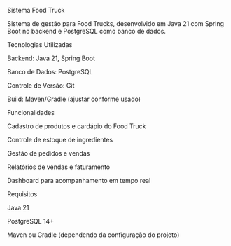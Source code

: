 Sistema Food Truck

Sistema de gestão para Food Trucks, desenvolvido em Java 21 com Spring Boot no backend e PostgreSQL como banco de dados.

Tecnologias Utilizadas

Backend: Java 21, Spring Boot

Banco de Dados: PostgreSQL

Controle de Versão: Git

Build: Maven/Gradle (ajustar conforme usado)

Funcionalidades

Cadastro de produtos e cardápio do Food Truck

Controle de estoque de ingredientes

Gestão de pedidos e vendas

Relatórios de vendas e faturamento

Dashboard para acompanhamento em tempo real

Requisitos

Java 21

PostgreSQL 14+

Maven ou Gradle (dependendo da configuração do projeto)
